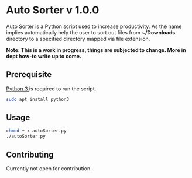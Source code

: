 # Auto Sorter v 1.0.0

Auto Sorter is a Python script used to increase productivity. As the name implies automatically help the user to sort out files from __~/Downloads__ directory to a specified directory mapped via file extension. 

__Note: This is a work in progress, things are subjected to change. More in dept how-to write up to come.__

## Prerequisite 

[Python 3 ](https://www.python.org/download/releases/3.0/) is required to run the script.

```bash
sudo apt install python3
```

## Usage


```bash
chmod + x autoSorter.py
./autoSorter.py
```

## Contributing
Currently not open for contribution.
